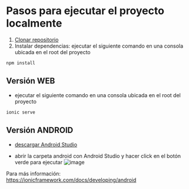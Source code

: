 # Pasos para ejecutar el proyecto localmente
1. [Clonar repositorio](https://docs.github.com/es/repositories/creating-and-managing-repositories/cloning-a-repository)
2. Instalar dependencias: ejecutar el siguiente comando en una consola ubicada en el root del proyecto

```npm install```


## Versión WEB

- ejecutar el siguiente comando en una consola ubicada en el root del proyecto

```ionic serve```

## Versión ANDROID
- [descargar Android Studio](https://developer.android.com/studio)

- abrir la carpeta android con Android Studio y hacer click en el botón verde para ejecutar
![image](https://github.com/laura-dancoso/wikiMovies/assets/56835806/d3b0f4e1-756f-457b-8064-a5fbb01cf85e)

Para más información: https://ionicframework.com/docs/developing/android

